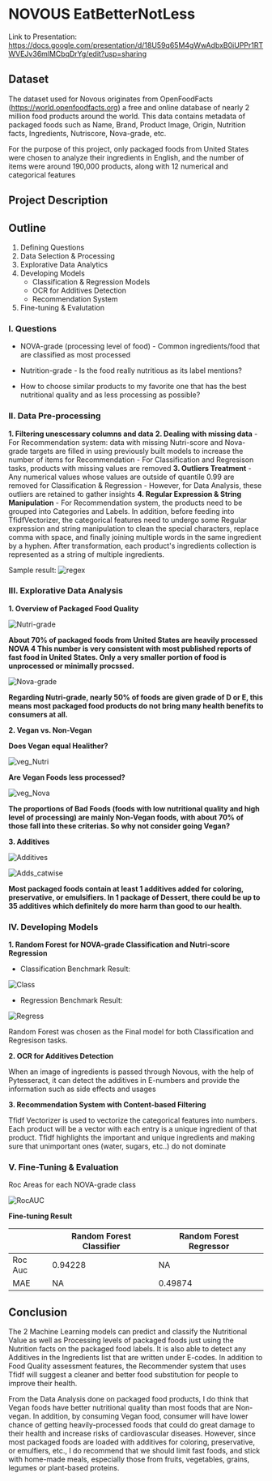 # NOVOUS EatBetterNotLess


Link to Presentation: https://docs.google.com/presentation/d/18U59q65M4gWwAdbxB0iUPPr1RTWVEJv36mlMCbqDrYg/edit?usp=sharing

## Dataset
The dataset used for Novous originates from OpenFoodFacts (https://world.openfoodfacts.org) a free and online database of nearly 2 million food products around the world. This data contains metadata of packaged foods such as Name, Brand, Product Image, Origin, Nutrition facts, Ingredients, Nutriscore, Nova-grade, etc.

For the purpose of this project, only packaged foods from United States were chosen to analyze their ingredients in English, and the number of items were around 190,000 products, along with 12 numerical and categorical features

## Project Description


## Outline
1. Defining Questions
2. Data Selection & Processing
3. Explorative Data Analytics
4. Developing Models
    - Classification & Regression Models
    - OCR for Additives Detection
    - Recommendation System
5. Fine-tuning & Evalutation


### I. Questions 
- NOVA-grade (processing level of food) - Common ingredients/food that are classified as most processed

- Nutrition-grade - Is the food really nutritious as its label mentions?

- How to choose similar products to my favorite one that has the best nutritional quality and as less processing as possible?

### II. Data Pre-processing
**1. Filtering unescessary columns and data**
**2. Dealing with missing data**
    - For Recommendation system: data with missing Nutri-score and Nova-grade targets are filled in using previously built models to increase the number of items for Recommendation
    - For Classification and Regresison tasks, products with missing values are removed
**3. Outliers Treatment**
    - Any numerical values whose values are outside of quantile 0.99 are removed for Classification & Regression
    - However, for Data Analysis, these outliers are retained to gather insights
**4. Regular Expression & String Manipulation**
    - For Recommendation system, the products need to be grouped into Categories and Labels. In addition, before feeding into TfidfVectorizer, the categorical features need to undergo some Regular expression and string manipulation to clean the special characters, replace comma with space, and finally joining multiple words in the same ingredient by a hyphen. After transformation, each product's ingredients collection is represented as a string of multiple ingredients.

Sample result: ![regex](https://raw.githubusercontent.com/thuminhle59/Novous_EatBetterNotLess/main/imgs/reg.png)

### III. Explorative Data Analysis

**1. Overview of Packaged Food Quality**

![Nutri-grade](https://raw.githubusercontent.com/thuminhle59/Novous_EatBetterNotLess/main/imgs/nutri.png)

**About 70% of packaged foods from United States are heavily processed NOVA 4 This number is very consistent with most published reports of fast food in United States. Only a very smaller portion of food is unprocessed or minimally procssed.**

![Nova-grade](https://raw.githubusercontent.com/thuminhle59/Novous_EatBetterNotLess/main/imgs/nova.png)

**Regarding Nutri-grade, nearly 50% of foods are given grade of D or E, this means most packaged food products do not bring many health benefits to consumers at all.**

**2. Vegan vs. Non-Vegan**

**Does Vegan equal Healither?**

![veg_Nutri](https://raw.githubusercontent.com/thuminhle59/Novous_EatBetterNotLess/main/imgs/veg_nutri.png)

**Are Vegan Foods less processed?**

![veg_Nova](https://raw.githubusercontent.com/thuminhle59/Novous_EatBetterNotLess/main/imgs/vegnova.png)

**The proportions of Bad Foods (foods with low nutritional quality and high level of processing) are mainly Non-Vegan foods, with about 70% of those fall into these criterias. So why not consider going Vegan?**

**3. Additives**

![Additives](https://raw.githubusercontent.com/thuminhle59/Novous_EatBetterNotLess/main/imgs/adds.png)

![Adds_catwise](https://raw.githubusercontent.com/thuminhle59/Novous_EatBetterNotLess/main/imgs/add_cat.png)

**Most packaged foods contain at least 1 additives added for coloring, preservative, or emulsifiers. In 1 package of Dessert, there could be up to 35 additives which definitely do more harm than good to our health.**


### IV. Developing Models

**1. Random Forest for NOVA-grade Classification and Nutri-score Regression**

  - Classification Benchmark Result: 

![Class](https://raw.githubusercontent.com/thuminhle59/Novous_EatBetterNotLess/main/imgs/classification.png)

   - Regression Benchmark Result:
    
![Regress](https://raw.githubusercontent.com/thuminhle59/Novous_EatBetterNotLess/main/imgs/regression.png)

Random Forest was chosen as the Final model for both Classification and Regresison tasks.

**2. OCR for Additives Detection**

When an image of ingredients is passed through Novous, with the help of Pytesseract, it can detect the additives in E-numbers and provide the information such as side effects and usages

**3. Recommendation System with Content-based Filtering**

Tfidf Vectorizer is used to vectorize the categorical features into numbers. Each product will be a vector with each entry is a unique ingredient of that product. Tfidf highlights the important and unique ingredients and making sure that unimportant ones (water, sugars, etc..) do not dominate

### V. Fine-Tuning & Evaluation

Roc Areas for each NOVA-grade class

![RocAUC](https://raw.githubusercontent.com/thuminhle59/Novous_EatBetterNotLess/main/imgs/roc_auc.png)

**Fine-tuning Result**

||Random Forest Classifier|Random Forest Regressor|
|-------|---------|---------|
|Roc Auc| 0.94228 |    NA   |
|MAE    |   NA    | 0.49874 |

## Conclusion

The 2 Machine Learning models can predict and classify the Nutritional Value as well as Processing levels of packaged foods just using the Nutrition facts on the packaged food labels. It is also able to detect any Additives in the Ingredients list that are written under E-codes. In addition to Food Quality assessment features, the Recommender system that uses Tfidf will suggest a cleaner and better food substitution for people to improve their health.

From the Data Analysis done on packaged food products, I do think that Vegan foods have better nutritional quality than most foods that are Non-vegan. In addition, by consuming Vegan food, consumer will have lower chance of getting heavily-processed foods that could do great damage to their health and increase risks of cardiovascular diseases. However, since most packaged foods are loaded with additives for coloring, preservative, or emulfiers, etc., I do recommend that we should limit fast foods, and stick with home-made meals, especially those from fruits, vegetables, grains, legumes or plant-based proteins.



